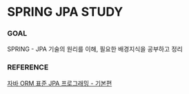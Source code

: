 # SPRING JPA STUDY
### GOAL
SPRING - JPA 기술의 원리를 이해, 필요한 배경지식을 공부하고 정리

### REFERENCE
[자바 ORM 표준 JPA 프로그래밍 - 기본편](https://www.inflearn.com/course/ORM-JPA-Basic)

